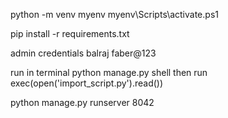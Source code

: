 python -m venv myenv
myenv\Scripts\activate.ps1

pip install -r requirements.txt

admin credentials
balraj
faber@123

run in terminal python manage.py shell
then run exec(open('import_script.py').read())

python manage.py runserver 8042